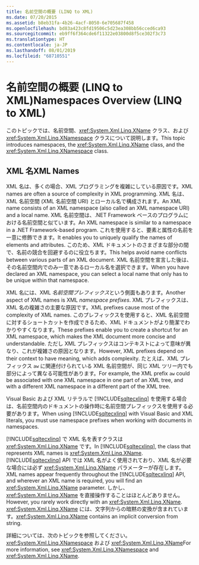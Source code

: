```yaml
---
title: 名前空間の概要 (LINQ to XML)
ms.date: 07/20/2015
ms.assetid: b8eb31fa-4b26-4acf-8050-6e705687f458
ms.openlocfilehash: bd83a423c8fd19506c5d23ea308bb56cced6ca93
ms.sourcegitcommit: eb9ff6f364cde6f11322e03800d8f5ce302f3c73
ms.translationtype: HT
ms.contentlocale: ja-JP
ms.lasthandoff: 08/01/2019
ms.locfileid: "68710551"
---
```

# <a name="namespaces-overview-linq-to-xml"></a><span data-ttu-id="703e2-102">名前空間の概要 (LINQ to XML)</span><span class="sxs-lookup"><span data-stu-id="703e2-102">Namespaces Overview (LINQ to XML)</span></span>

<span data-ttu-id="703e2-103">このトピックでは、名前空間、<xref:System.Xml.Linq.XName> クラス、および <xref:System.Xml.Linq.XNamespace> クラスについて説明します。</span><span class="sxs-lookup"><span data-stu-id="703e2-103">This topic introduces namespaces, the <xref:System.Xml.Linq.XName> class, and the <xref:System.Xml.Linq.XNamespace> class.</span></span>  
  
## <a name="xml-names"></a><span data-ttu-id="703e2-104">XML 名</span><span class="sxs-lookup"><span data-stu-id="703e2-104">XML Names</span></span>  

<span data-ttu-id="703e2-105">XML 名は、多くの場合、XML プログラミングを複雑にしている原因です。</span><span class="sxs-lookup"><span data-stu-id="703e2-105">XML names are often a source of complexity in XML programming.</span></span> <span data-ttu-id="703e2-106">XML 名は、XML 名前空間 (XML 名前空間 URI) とローカル名で構成されます。</span><span class="sxs-lookup"><span data-stu-id="703e2-106">An XML name consists of an XML namespace (also called an XML namespace URI) and a local name.</span></span> <span data-ttu-id="703e2-107">XML 名前空間は、.NET Framework ベースのプログラムにおける名前空間と似ています。</span><span class="sxs-lookup"><span data-stu-id="703e2-107">An XML namespace is similar to a namespace in a .NET Framework-based program.</span></span> <span data-ttu-id="703e2-108">これを使用すると、要素と属性の名前を一意に修飾できます。</span><span class="sxs-lookup"><span data-stu-id="703e2-108">It enables you to uniquely qualify the names of elements and attributes.</span></span> <span data-ttu-id="703e2-109">このため、XML ドキュメントのさまざまな部分の間で、名前の競合を回避するのに役立ちます。</span><span class="sxs-lookup"><span data-stu-id="703e2-109">This helps avoid name conflicts between various parts of an XML document.</span></span> <span data-ttu-id="703e2-110">XML 名前空間を宣言した後は、その名前空間内でのみ一意であるローカル名を選択できます。</span><span class="sxs-lookup"><span data-stu-id="703e2-110">When you have declared an XML namespace, you can select a local name that only has to be unique within that namespace.</span></span>  
  
 <span data-ttu-id="703e2-111">XML 名には、XML *名前空間プレフィックス*という側面もあります。</span><span class="sxs-lookup"><span data-stu-id="703e2-111">Another aspect of XML names is XML *namespace prefixes*.</span></span> <span data-ttu-id="703e2-112">XML プレフィックスは、XML 名の複雑さの主要な原因です。</span><span class="sxs-lookup"><span data-stu-id="703e2-112">XML prefixes cause most of the complexity of XML names.</span></span> <span data-ttu-id="703e2-113">このプレフィックスを使用すると、XML 名前空間に対するショートカットを作成できるため、XML ドキュメントがより簡潔でわかりやすくなります。</span><span class="sxs-lookup"><span data-stu-id="703e2-113">These prefixes enable you to create a shortcut for an XML namespace, which makes the XML document more concise and understandable.</span></span> <span data-ttu-id="703e2-114">ただし XML プレフィックスはコンテキストによって意味が異なり、これが複雑さの原因となります。</span><span class="sxs-lookup"><span data-stu-id="703e2-114">However, XML prefixes depend on their context to have meaning, which adds complexity.</span></span> <span data-ttu-id="703e2-115">たとえば、XML プレフィックス `aw` に関連付けられている XML 名前空間が、同じ XML ツリー内でも部分によって異なる可能性があります。</span><span class="sxs-lookup"><span data-stu-id="703e2-115">For example, the XML prefix `aw` could be associated with one XML namespace in one part of an XML tree, and with a different XML namespace in a different part of the XML tree.</span></span>  
  
<span data-ttu-id="703e2-116">Visual Basic および XML リテラルで [!INCLUDE[sqltecxlinq](~/includes/sqltecxlinq-md.md)] を使用する場合は、名前空間内のドキュメントの操作時に名前空間プレフィックスを使用する必要があります。</span><span class="sxs-lookup"><span data-stu-id="703e2-116">When using [!INCLUDE[sqltecxlinq](~/includes/sqltecxlinq-md.md)] with Visual Basic and XML literals, you must use namespace prefixes when working with documents in namespaces.</span></span>  
  
<span data-ttu-id="703e2-117">[!INCLUDE[sqltecxlinq](~/includes/sqltecxlinq-md.md)] で XML 名を表すクラスは <xref:System.Xml.Linq.XName> です。</span><span class="sxs-lookup"><span data-stu-id="703e2-117">In [!INCLUDE[sqltecxlinq](~/includes/sqltecxlinq-md.md)], the class that represents XML names is <xref:System.Xml.Linq.XName>.</span></span> <span data-ttu-id="703e2-118">[!INCLUDE[sqltecxlinq](~/includes/sqltecxlinq-md.md)] API では XML 名がよく使用されており、XML 名が必要な場合には必ず <xref:System.Xml.Linq.XName> パラメーターが存在します。</span><span class="sxs-lookup"><span data-stu-id="703e2-118">XML names appear frequently throughout the [!INCLUDE[sqltecxlinq](~/includes/sqltecxlinq-md.md)] API, and wherever an XML name is required, you will find an <xref:System.Xml.Linq.XName> parameter.</span></span> <span data-ttu-id="703e2-119">しかし、<xref:System.Xml.Linq.XName> を直接操作することはほとんどありません。</span><span class="sxs-lookup"><span data-stu-id="703e2-119">However, you rarely work directly with an <xref:System.Xml.Linq.XName>.</span></span> <span data-ttu-id="703e2-120"><xref:System.Xml.Linq.XName> には、文字列からの暗黙の変換が含まれています。</span><span class="sxs-lookup"><span data-stu-id="703e2-120"><xref:System.Xml.Linq.XName> contains an implicit conversion from string.</span></span>  
  
<span data-ttu-id="703e2-121">詳細については、次のトピックを参照してください。 <xref:System.Xml.Linq.XNamespace> および <xref:System.Xml.Linq.XName></span><span class="sxs-lookup"><span data-stu-id="703e2-121">For more information, see <xref:System.Xml.Linq.XNamespace> and <xref:System.Xml.Linq.XName>.</span></span>
